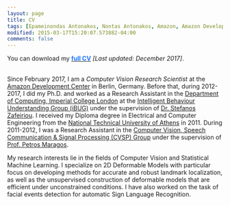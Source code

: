 ```yaml
---
layout: page
title: CV
tags: [Epameinondas Antonakos, Nontas Antonakos, Amazon, Amazon Development Center Germany, Imperial College London, Computer Vision, Deformable Models, Menpo]
modified: 2015-03-17T15:20:07.573882-04:00
comments: false
---
```


You can download my <a href="../cv/antonakosCV.pdf"><font color="1A75FF"><b>full CV</b></font></a> *[Last updated: December 2017]*.<br/><br/>
<!--<ul style="list-style-type:square">-->
  <!--<li><b>Apr 2013</b><span style="display:inline-block; width: 1cm;"></span>Ph.D. Candidate at Imperial College Londonas;lddddlllllllllllllllllllllllllllllllllllllllllllllllllllllllllllllllllllllllllllllllllllllllllllllllllllllllllllllllllllll</li>-->
  <!--<li><b>2004-2011</b> blah blah</li>-->
<!--</ul>  -->

Since February 2017, I am a <i>Computer Vision Research Scientist</i> at the [Amazon Development Center](http://www.amazon.jobs/location/berlin-germany) in Berlin, Germany. Before that, during 2012-2017, I did my Ph.D. and worked as a Research Assistant in the [Department of Computing, Imperial College London](http://www.imperial.ac.uk/computing) at the [Intelligent Behaviour Understanding Group (iBUG)](http://ibug.doc.ic.ac.uk/) under the supervision of [Dr. Stefanos Zafeiriou](https://wp.doc.ic.ac.uk/szafeiri/). I received my Diploma degree in Electrical and Computer Engineering from the [National Technical University of Athens](http://www.ntua.gr/) in 2011. During 2011-2012, I was a Research Assistant in the [Computer Vision, Speech Communication & Signal Processing (CVSP) Group](http://cvsp.cs.ntua.gr/) under the supervision of [Prof. Petros Maragos](http://cvsp.cs.ntua.gr/maragos/index.shtm).


My research interests lie in the fields of Computer Vision and Statistical Machine Learning. I specialize on 2D Deformable Models with particular focus on developing methods for accurate and robust landmark localization, as well as the unsupervised construction of deformable models that are efficient under unconstrained conditions. I have also worked on the task of facial events detection for automatic Sign Language Recognition.
